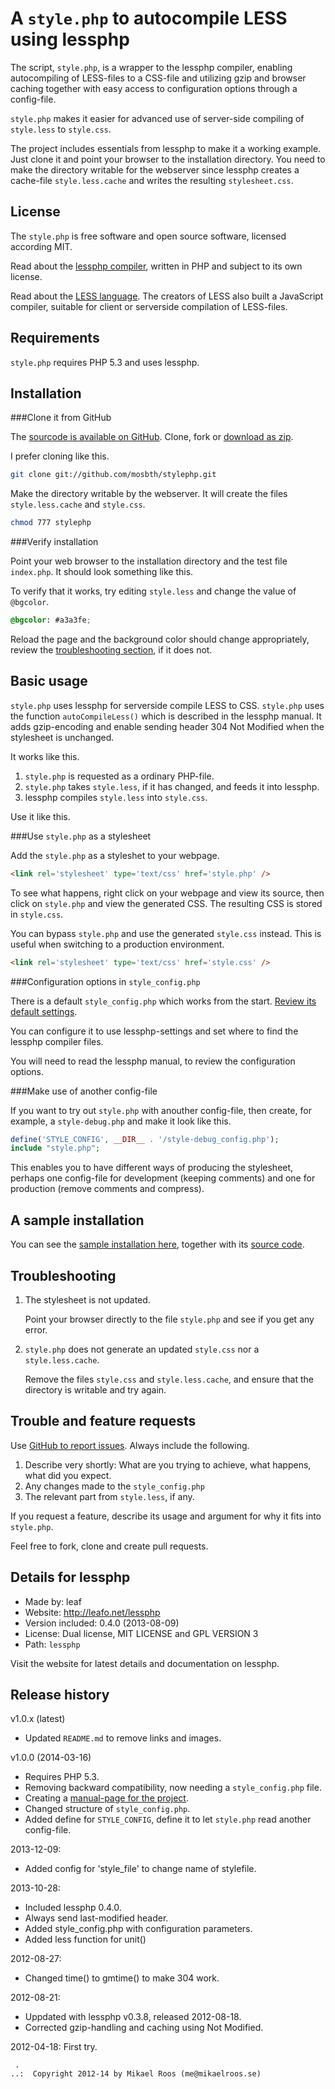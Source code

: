 A `style.php` to autocompile LESS using lessphp
===============================================

The script, `style.php`, is a wrapper to the lessphp compiler, enabling autocompiling of LESS-files to a CSS-file and utilizing gzip and browser caching together with easy access to configuration options through a config-file.

`style.php` makes it easier for advanced use of server-side compiling of `style.less` to `style.css`.

<!--more-->

The project includes essentials from lessphp to make it a working example. Just clone it and point your browser to the installation directory. You need to make the directory writable for the webserver since lessphp creates a cache-file `style.less.cache` and writes the resulting `stylesheet.css`.



License 
--------------------------------------

The `style.php` is free software and open source software, licensed according MIT.

Read about the [lessphp compiler](http://leafo.net/lessphp/), written in PHP and subject to its own license.

Read about the [LESS language](http://lesscss.org/). The creators of LESS also built a JavaScript compiler, suitable for client or serverside compilation of LESS-files.



Requirements 
--------------------------------------

`style.php` requires PHP 5.3 and uses lessphp. 



Installation
--------------------------------------



###Clone it from GitHub

The [sourcode is available on GitHub](https://github.com/mosbth/stylephp). Clone, fork or [download as zip](https://github.com/mosbth/stylephp/archive/master.zip). 

I prefer cloning like this.

```bash
git clone git://github.com/mosbth/stylephp.git
```

Make the directory writable by the webserver. It will create the files `style.less.cache` and `style.css`.

```bash
chmod 777 stylephp
```


###Verify installation

Point your web browser to the installation directory and the test file `index.php`. It should look something like this.

To verify that it works, try editing `style.less` and change the value of `@bgcolor`. 

```css
@bgcolor: #a3a3fe;
```

Reload the page and the background color should change appropriately, review the [troubleshooting section](#trouble), if it does not. 



Basic usage
--------------------------------------

`style.php` uses lessphp for serverside compile LESS to CSS. `style.php` uses the function `autoCompileLess()` which is described in the lessphp manual. It adds gzip-encoding and enable sending header 304 Not Modified when the stylesheet is unchanged.

It works like this.

1. `style.php` is requested as a ordinary PHP-file.
2. `style.php` takes `style.less`, if it has changed, and feeds it into lessphp.
3. lessphp compiles `style.less` into `style.css`.

Use it like this.



###Use `style.php` as a stylesheet

Add the `style.php` as a styleshet to your webpage.

```html
<link rel='stylesheet' type='text/css' href='style.php' />
```

To see what happens, right click on your webpage and view its source, then click on `style.php` and view the generated CSS. The resulting CSS is stored in `style.css`.

You can bypass `style.php` and use the generated `style.css` instead. This is useful when switching to a production environment.

```html
<link rel='stylesheet' type='text/css' href='style.css' />
```



###Configuration options in `style_config.php` 

There is a default `style_config.php` which works from the start. [Review its default settings](https://github.com/mosbth/stylephp/blob/master/style_config.php).

You can configure it to use lessphp-settings and set where to find the lessphp compiler files.

You will need to read the lessphp manual, to review the configuration options.



###Make use of another config-file

If you want to try out `style.php` with anouther config-file, then create, for example, a `style-debug.php` and make it look like this.

```php
define('STYLE_CONFIG', __DIR__ . '/style-debug_config.php');
include "style.php";
```

This enables you to have different ways of producing the stylesheet, perhaps one config-file for development (keeping comments) and one for production (remove comments and compress).



A sample installation 
--------------------------------------

You can see the [sample installation here]([BASEURL]kod-exempel/lessphp), together with its [source code]([BASEURL]kod-exempel/source.php?dir=lessphp).



Troubleshooting 
--------------------------------------

1. The stylesheet is not updated.

    Point your browser directly to the file `style.php` and see if you get any error.


2. `style.php` does not generate an updated `style.css` nor a `style.less.cache`.

    Remove the files `style.css` and `style.less.cache`, and ensure that the directory is writable and try again.



Trouble and feature requests 
--------------------------------------

Use [GitHub to report issues](https://github.com/mosbth/stylephp/issues). Always include the following.

1. Describe very shortly: What are you trying to achieve, what happens, what did you expect.
2. Any changes made to the `style_config.php`
3. The relevant part from `style.less`, if any.

If you request a feature, describe its usage and argument for why it fits into `style.php`.

Feel free to fork, clone and create pull requests.



Details for lessphp
------------------------------------------------

* Made by: leaf
* Website: http://leafo.net/lessphp
* Version included: 0.4.0 (2013-08-09)
* License: Dual license, MIT LICENSE and GPL VERSION 3
* Path: `lessphp`

Visit the website for latest details and documentation on lessphp.



Release history
------------------------------------------------

v1.0.x (latest)

* Updated `README.md` to remove links and images.


v1.0.0 (2014-03-16)

* Requires PHP 5.3.
* Removing backward compatibility, now needing a `style_config.php` file.
* Creating a [manual-page for the project](http://dbwebb.se/opensource/stylephp).
* Changed structure of `style_config.php`.
* Added define for `STYLE_CONFIG`, define it to let `style.php` read another config-file.


2013-12-09:

* Added config for 'style_file' to change name of stylefile.


2013-10-28: 

* Included lessphp 0.4.0.
* Always send last-modified header.
* Added style_config.php with configuration parameters.
* Added less function for unit()


2012-08-27: 

* Changed time() to gmtime() to make 304 work.


2012-08-21: 

* Uppdated with lessphp v0.3.8, released 2012-08-18. 
* Corrected gzip-handling and caching using Not Modified.


2012-04-18: First try.



```
 .   
..:  Copyright 2012-14 by Mikael Roos (me@mikaelroos.se)
```